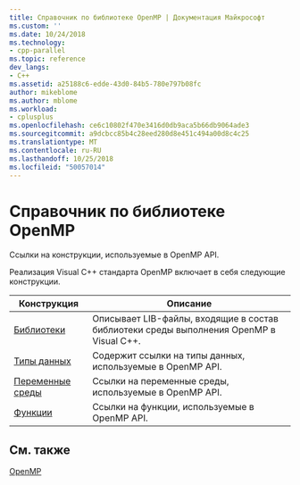 ```yaml
---
title: Справочник по библиотеке OpenMP | Документация Майкрософт
ms.custom: ''
ms.date: 10/24/2018
ms.technology:
- cpp-parallel
ms.topic: reference
dev_langs:
- C++
ms.assetid: a25188c6-edde-43d0-84b5-780e797b08fc
author: mikeblome
ms.author: mblome
ms.workload:
- cplusplus
ms.openlocfilehash: ce6c10802f470e3416d0db9aca5b66db9064ade3
ms.sourcegitcommit: a9dcbcc85b4c28eed280d8e451c494a00d8c4c25
ms.translationtype: MT
ms.contentlocale: ru-RU
ms.lasthandoff: 10/25/2018
ms.locfileid: "50057014"
---
```

# <a name="openmp-library-reference"></a>Справочник по библиотеке OpenMP

Ссылки на конструкции, используемые в OpenMP API.

Реализация Visual C++ стандарта OpenMP включает в себя следующие конструкции.

|Конструкция|Описание|
|---------------|-----------------|
|[Библиотеки](openmp-libraries.md)|Описывает LIB-файлы, входящие в состав библиотеки среды выполнения OpenMP в Visual C++.|
|[Типы данных](openmp-data-types.md)|Содержит ссылки на типы данных, используемые в OpenMP API.|
|[Переменные среды](openmp-environment-variables.md)|Ссылки на переменные среды, используемые в OpenMP API.|
|[Функции](openmp-functions.md)|Ссылки на функции, используемые в OpenMP API.|

## <a name="see-also"></a>См. также

[OpenMP](../../../parallel/openmp/openmp-in-visual-cpp.md)